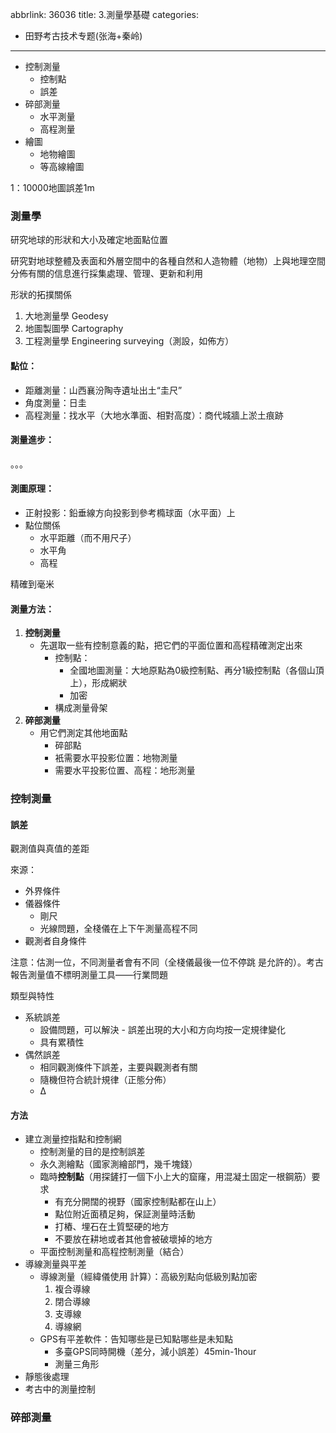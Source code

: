 abbrlink: 36036
title: 3.測量學基礎
categories:
  - 田野考古技术专题(张海+秦岭)
---
- 控制測量
	- 控制點
	- 誤差
- 碎部測量
	- 水平測量
	- 高程測量
- 繪圖
	- 地物繪圖
	- 等高線繪圖

1：10000地圖誤差1m

### 測量學

研究地球的形狀和大小及確定地面點位置

研究對地球整體及表面和外層空間中的各種自然和人造物體（地物）上與地理空間分佈有關的信息進行採集處理、管理、更新和利用

形狀的拓撲關係

1. 大地測量學 Geodesy
2. 地圖製圖學 Cartography
3. 工程測量學 Engineering surveying（測設，如佈方）

#### 點位：

- 距離測量：山西襄汾陶寺遺址出土“圭尺”
- 角度測量：日圭
- 高程測量：找水平（大地水準面、相對高度）：商代城牆上淤土痕跡

#### 測量進步：

。。。

#### 測圖原理：

- 正射投影：鉛垂線方向投影到參考橢球面（水平面）上
- 點位關係
	- 水平距離（而不用尺子）
	- 水平角
	- 高程

精確到毫米

#### 測量方法：

1. **控制測量**
	- 先選取一些有控制意義的點，把它們的平面位置和高程精確測定出來
		- 控制點：
			- 全國地圖測量：大地原點為0級控制點、再分1級控制點（各個山頂上），形成網狀
			- 加密
		- 構成測量骨架
1. **碎部測量**
	- 用它們測定其他地面點
		- 碎部點
		- 衹需要水平投影位置：地物測量
		- 需要水平投影位置、高程：地形測量

### 控制測量

#### 誤差

觀測值與真值的差距

來源：

- 外界條件
- 儀器條件
	- 剛尺
	- 光線問題，全棧儀在上下午測量高程不同
- 觀測者自身條件

注意：估測一位，不同測量者會有不同（全棧儀最後一位不停跳 是允許的）。考古報告測量值不標明測量工具——行業問題

類型與特性

- 系統誤差
	- 設備問題，可以解決
	- 誤差出現的大小和方向均按一定規律變化
	- 具有累積性
- 偶然誤差
	- 相同觀測條件下誤差，主要與觀測者有關
	- 隨機但符合統計規律（正態分佈）
	- Δ

#### 方法

- 建立測量控指點和控制網
	- 控制測量的目的是控制誤差
	- 永久測繪點（國家測繪部門，幾千塊錢）
	- 臨時**控制點**（用探鏟打一個下小上大的窟窿，用混凝土固定一根鋼筋）要求
		- 有充分開闊的視野（國家控制點都在山上）
		- 點位附近面積足夠，保証測量時活動
		- 打樁、埋石在土質堅硬的地方
		- 不要放在耕地或者其他會被破壞掉的地方
	- 平面控制測量和高程控制測量（結合）
- 導線測量與平差
	- 導線測量（經緯儀使用 計算）：高級別點向低級別點加密
		1. 複合導線
		2. 閉合導線
		3. 支導線
		4. 導線網
	- GPS有平差軟件：告知哪些是已知點哪些是未知點
		- 多臺GPS同時開機（差分，減小誤差）45min-1hour
		- 測量三角形
- 靜態後處理
- 考古中的測量控制

### 碎部測量
